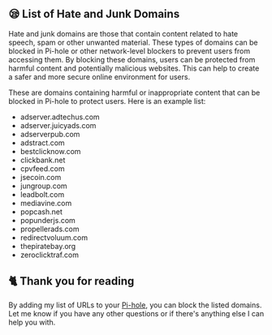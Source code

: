 ## 😪 List of Hate and Junk Domains
Hate and junk domains are those that contain content related to hate speech, spam or other unwanted material. These types of domains can be blocked in Pi-hole or other network-level blockers to prevent users from accessing them. By blocking these domains, users can be protected from harmful content and potentially malicious websites. This can help to create a safer and more secure online environment for users.

These are domains containing harmful or inappropriate content that can be blocked in Pi-hole to protect users. Here is an example list:
- adserver.adtechus.com
- adserver.juicyads.com
- adserverpub.com
- adstract.com
- bestclicknow.com
- clickbank.net
- cpvfeed.com
- jsecoin.com
- jungroup.com
- leadbolt.com
- mediavine.com
- popcash.net
- popunderjs.com
- propellerads.com
- redirectvoluum.com
- thepiratebay.org
- zeroclicktraf.com

## 🐈 Thank you for reading
By adding my list of URLs to your [Pi-hole](https://pi-hole.net), you can block the listed domains.
Let me know if you have any other questions or if there's anything else I can help you with.